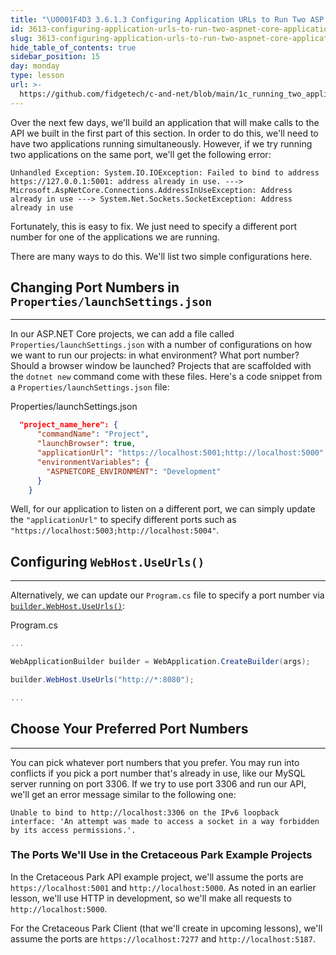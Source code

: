 ```yaml
---
title: "\U0001F4D3 3.6.1.3 Configuring Application URLs to Run Two ASP.NET Core Applications"
id: 3613-configuring-application-urls-to-run-two-aspnet-core-applications
slug: 3613-configuring-application-urls-to-run-two-aspnet-core-applications
hide_table_of_contents: true
sidebar_position: 15
day: monday
type: lesson
url: >-
  https://github.com/fidgetech/c-and-net/blob/main/1c_running_two_applications.md
---
```


Over the next few days, we'll build an application that will make calls to the API we built in the first part of this section. In order to do this, we'll need to have two applications running simultaneously. However, if we try running two applications on the same port, we'll get the following error:

```
Unhandled Exception: System.IO.IOException: Failed to bind to address https://127.0.0.1:5001: address already in use. ---> Microsoft.AspNetCore.Connections.AddressInUseException: Address already in use ---> System.Net.Sockets.SocketException: Address already in use
```

Fortunately, this is easy to fix. We just need to specify a different port number for one of the applications we are running.

There are many ways to do this. We'll list two simple configurations here.

## Changing Port Numbers in `Properties/launchSettings.json`
---

In our ASP.NET Core projects, we can add a file called `Properties/launchSettings.json` with a number of configurations on how we want to run our projects: in what environment? What port number? Should a browser window be launched? Projects that are scaffolded with the `dotnet new` command come with these files. Here's a code snippet from a `Properties/launchSettings.json` file:

<div class="filename">Properties/launchSettings.json</div>

```json
  "project_name_here": {
      "commandName": "Project",
      "launchBrowser": true,
      "applicationUrl": "https://localhost:5001;http://localhost:5000",
      "environmentVariables": {
        "ASPNETCORE_ENVIRONMENT": "Development"
      }
    }
```

Well, for our application to listen on a different port, we can simply update the `"applicationUrl"` to specify different ports such as `"https://localhost:5003;http://localhost:5004"`. 

## Configuring `WebHost.UseUrls()`
---

Alternatively, we can update our `Program.cs` file to specify a port number via [`builder.WebHost.UseUrls()`](https://learn.microsoft.com/en-us/dotnet/api/microsoft.aspnetcore.hosting.hostingabstractionswebhostbuilderextensions.useurls?view=aspnetcore-6.0):

<div class="filename">Program.cs</div>

```csharp
...

WebApplicationBuilder builder = WebApplication.CreateBuilder(args);

builder.WebHost.UseUrls("http://*:8080");    

...
```

## Choose Your Preferred Port Numbers
---

You can pick whatever port numbers that you prefer. You may run into conflicts if you pick a port number that's already in use, like our MySQL server running on port 3306. If we try to use port 3306 and run our API, we'll get an error message similar to the following one:

```
Unable to bind to http://localhost:3306 on the IPv6 loopback interface: 'An attempt was made to access a socket in a way forbidden by its access permissions.'.
```

### The Ports We'll Use in the Cretaceous Park Example Projects

In the Cretaceous Park API example project, we'll assume the ports are `https://localhost:5001` and `http://localhost:5000`. As noted in an earlier lesson, we'll use HTTP in development, so we'll make all requests to `http://localhost:5000`.

For the Cretaceous Park Client (that we'll create in upcoming lessons), we'll assume the ports are `https://localhost:7277` and `http://localhost:5187`.